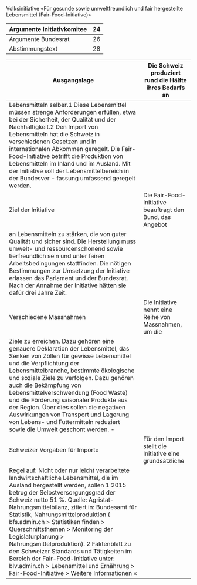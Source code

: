 Volksinitiative «Für gesunde sowie umweltfreundlich und fair hergestellte Lebensmittel (Fair-Food-Initiative)» 

| Argumente Initiativkomitee   | 24   |
|------------------------------|------|
| Argumente Bundesrat          | 26   |
| Abstimmungstext              | 28   |

| Ausgangslage                                                                                                                                                                                                                                                                                                                                                                                                                                                                                                                                                                                                                                | Die Schweiz produziert rund die Hälfte ihres Bedarfs an   |
|---------------------------------------------------------------------------------------------------------------------------------------------------------------------------------------------------------------------------------------------------------------------------------------------------------------------------------------------------------------------------------------------------------------------------------------------------------------------------------------------------------------------------------------------------------------------------------------------------------------------------------------------|-----------------------------------------------------------|
| Lebensmitteln selber.1  Diese Lebensmittel müssen strenge  Anforderungen erfüllen, etwa bei der Sicherheit, der Qualität  und der Nachhaltigkeit.2  Den Import von Lebensmitteln hat  die Schweiz in verschiedenen Gesetzen und in internationalen  Abkommen geregelt. Die Fair-Food-Initiative betrifft die  Produktion von Lebensmitteln im Inland und im Ausland. Mit  der Initiative soll der Lebensmittelbereich in der Bundesver  - fassung umfassend geregelt werden.                                                                                                                                                                |                                                           |
| Ziel der Initiative                                                                                                                                                                                                                                                                                                                                                                                                                                                                                                                                                                                                                         | Die Fair-Food-Initiative beauftragt den Bund, das Angebot |
| an Lebensmitteln zu stärken, die von guter Qualität und sicher  sind. Die Herstellung muss umwelt- und ressourcenschonend  sowie tierfreundlich sein und unter fairen Arbeitsbedingungen  stattfinden. Die nötigen Bestimmungen zur Umsetzung der  Initiative erlassen das Parlament und der Bundesrat. Nach der  Annahme der Initiative hätten sie dafür drei Jahre Zeit.                                                                                                                                                                                                                                                                  |                                                           |
| Verschiedene  Massnahmen                                                                                                                                                                                                                                                                                                                                                                                                                                                                                                                                                                                                                    | Die Initiative nennt eine Reihe von Massnahmen, um die    |
| Ziele zu erreichen. Dazu gehören eine genauere Deklaration  der Lebensmittel, das Senken von Zöllen für gewisse Lebensmittel  und die Verpflichtung der Lebensmittelbranche, bestimmte  ökologische und soziale Ziele zu verfolgen. Dazu gehören auch  die Bekämpfung von Lebensmittelverschwendung (Food Waste)  und die Förderung saisonaler Produkte aus der Region. Über  dies sollen die negativen Auswirkungen von Transport und  Lagerung von Lebens- und Futtermitteln reduziert sowie die  Umwelt geschont werden.  -                                                                                                              |                                                           |
| Schweizer  Vorgaben für  Importe                                                                                                                                                                                                                                                                                                                                                                                                                                                                                                                                                                                                            | Für den Import stellt die Initiative eine grundsätzliche  |
| Regel auf: Nicht oder nur leicht verarbeitete landwirtschaftliche  Lebensmittel, die im Ausland hergestellt werden, sollen  1 2015 betrug der Selbstversorgungsgrad der Schweiz netto 51 %.  Quelle: Agristat-Nahrungsmittelbilanz, zitiert in: Bundesamt für  Statistik, Nahrungsmittelproduktion ( bfs.admin.ch >  Statistiken finden > Querschnittsthemen > Monitoring der  Legislaturplanung > Nahrungsmittelproduktion).  2 Faktenblatt zu den Schweizer Standards und Tätigkeiten im Bereich  der Fair-Food-Initiative unter: blv.admin.ch > Lebensmittel und   Ernährung > Fair-Food-Initiative > Weitere Informationen «